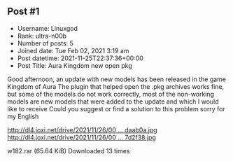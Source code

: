 ## Post #1
- Username: Linuxgod
- Rank: ultra-n00b
- Number of posts: 5
- Joined date: Tue Feb 02, 2021 3:19 am
- Post datetime: 2021-11-25T22:37:36+00:00
- Post Title: Aura Kingdom new open pkg

Good afternoon, an update with new models has been released in the game Kingdom of Aura
The plugin that helped open the .pkg archives works fine, but some of the models do not work correctly, most of the non-working models are new models that were added to the update and which I would like to receive
Could you suggest or find a solution to this problem
sorry for my English

[http://dl4.joxi.net/drive/2021/11/26/00 ... daab0a.jpg](http://dl4.joxi.net/drive/2021/11/26/0009/3943/647015/15/40c5daab0a.jpg)
[http://dl4.joxi.net/drive/2021/11/26/00 ... 7d2f38.jpg](http://dl4.joxi.net/drive/2021/11/26/0009/3943/647015/15/a2767d2f38.jpg)


 w182.rar
(65.64 KiB) Downloaded 13 times
